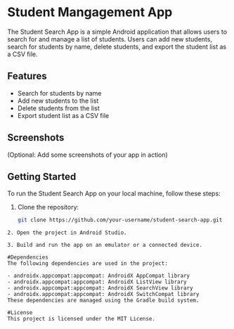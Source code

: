﻿# Student Mangagement App

The Student Search App is a simple Android application that allows users to search for and manage a list of students. Users can add new students, search for students by name, delete students, and export the student list as a CSV file.

## Features

- Search for students by name
- Add new students to the list
- Delete students from the list
- Export student list as a CSV file

## Screenshots

(Optional: Add some screenshots of your app in action)

## Getting Started

To run the Student Search App on your local machine, follow these steps:

1. Clone the repository:

   ```bash
   git clone https://github.com/your-username/student-search-app.git
```
2. Open the project in Android Studio.

3. Build and run the app on an emulator or a connected device.

#Dependencies
The following dependencies are used in the project:

- androidx.appcompat:appcompat: AndroidX AppCompat library
- androidx.appcompat:appcompat: AndroidX ListView library
- androidx.appcompat:appcompat: AndroidX SearchView library
- androidx.appcompat:appcompat: AndroidX SwitchCompat library
These dependencies are managed using the Gradle build system.

#License
This project is licensed under the MIT License.
